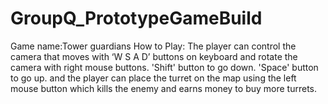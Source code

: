# GroupQ_PrototypeGameBuild
Game name:Tower guardians
How to Play:
The player can control the camera that moves with ‘W S A D’ buttons on keyboard and rotate the camera with right mouse buttons.
'Shift' button to go down.
'Space' button to go up.
and the player can place the turret on the map using the left mouse button which kills the enemy and earns money to buy more turrets.
